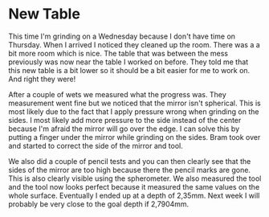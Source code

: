 # New Table
This time I'm grinding on a Wednesday because I don't have time on Thursday. When I arrived I noticed they cleaned up the room. There was a a bit more room which is nice. The table that was between the mess previously was now near the table I worked on before. They told me that this new table is a bit lower so it should be a bit easier for me to work on. And right they were!

After a couple of wets we measured what the progress was. They measurement went fine but we noticed that the mirror isn't spherical. This is most likely due to the fact that I apply pressure wrong when grinding on the sides. I most likely add more pressure to the side instead of the center because I'm afraid the mirror will go over the edge. I can solve this by putting a finger under the mirror while grinding on the sides. Bram took over and started to correct the side of the mirror and tool.

We also did a couple of pencil tests and you can then clearly see that the sides of the mirror are too high because there the pencil marks are gone. This is also clearly visible using the spherometer. We also measured the tool and the tool now looks perfect because it measured the same values on the whole surface. Eventually I ended up at a depth of 2,35mm. Next week I will probably be very close to the goal depth if 2,7904mm.